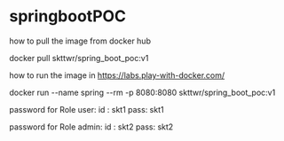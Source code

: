 # springbootPOC

how to pull the image from docker hub
  
  docker pull skttwr/spring_boot_poc:v1
  
how to run the image in https://labs.play-with-docker.com/

  docker run --name spring --rm -p 8080:8080 skttwr/spring_boot_poc:v1
  
password for Role user:
  id : skt1  pass: skt1

password for Role admin:
  id : skt2  pass: skt2
  
